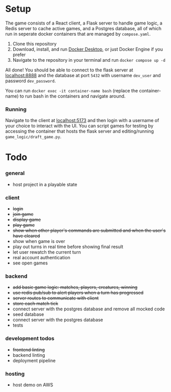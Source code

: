 # Setup

The game consists of a React client, a Flask server to handle game logic, a Redis server to cache active games, and a Postgres database, all of which run in seperate docker containers that are managed by `compose.yaml`.

1. Clone this repository
2. Download, install, and run [Docker Desktop](https://docs.docker.com/desktop/), or just Docker Engine if you prefer
3. Navigate to the repository in your terminal and run `docker compose up -d`

All done! You should be able to connect to the flask server at [localhost:8888](http://localhost:8888) and the database at port `5432` with username `dev_user` and password `dev_password`.

You can run `docker exec -it container-name bash` (replace the container-name) to run bash in the containers and navigate around.

### Running

Navigate to the client at [localhost:5173](http://localhost:5173) and then login with a username of your choice to interact with the UI.
You can script games for testing by accessing the container that hosts the flask server and editing/running `game_logic/draft_game.py`.

# Todo

### general

-   host project in a playable state

### client

-   ~~login~~
-   ~~join game~~
-   ~~display game~~
-   ~~play game~~
-   ~~show when other player's commands are submitted and when the user's have cleared~~
-   show when game is over
-   play out turns in real time before showing final result
-   let user rewatch the current turn
-   real account authentication
-   see open games

### backend

-   ~~add basic game logic: matches, players, creatures, winning~~
-   ~~use redis pub/sub to alert players when a turn has progressed~~
-   ~~server routes to communicate with client~~
-   ~~store each match tick~~
-   connect server with the postgres database and remove all mocked code
-   seed database
-   connect server with the postgres database
-   tests

### development todos

-   ~~frontend linting~~
-   backend linting
-   deployment pipeline

### hosting

-   host demo on AWS
